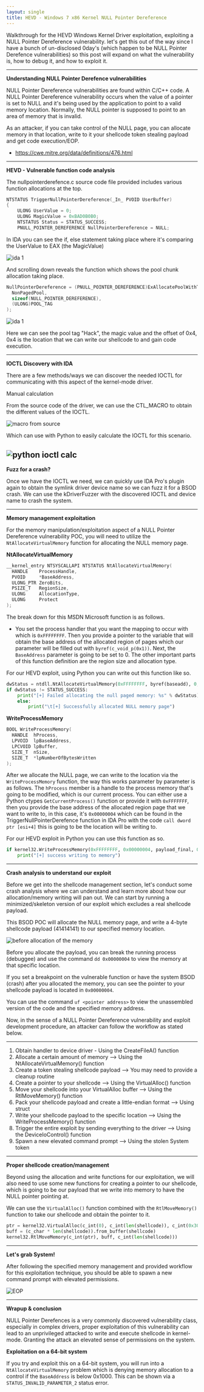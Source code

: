 ```yaml
---
layout: single
title: HEVD - Windows 7 x86 Kernel NULL Pointer Dereference
---
```


Walkthrough for the HEVD Windows Kernel Driver exploitation, exploiting a NULL Pointer Dereference vulnerability. let's get this out of the way since I have a bunch of un-disclosed 0day's (which happen to be NULL Pointer Derefence vulnerabilities) so this post will expand on what the vulnerability is, how to debug it, and how to exploit it.

----

**Understanding NULL Pointer Derefence vulnerabilities**

NULL Pointer Dereference vulnerabilities are found within C/C++ code. A NULL Pointer Dereference vulnerability occurs when the value of a pointer is set to NULL and it's being used by the application to point to a valid memory location. Normally, the NULL pointer is supposed to point to an area of memory that is invalid. 

As an attacker, if you can take control of the NULL page, you can allocate memory in that location, write to it your shellcode token stealing payload and get code execution/EOP.

- https://cwe.mitre.org/data/definitions/476.html

----

**HEVD - Vulnerable function code analysis**

The nullpointerderefence.c source code file provided includes various function allocations at the top.

```c++
NTSTATUS TriggerNullPointerDereference(_In_ PVOID UserBuffer)
{
    ULONG UserValue = 0;
    ULONG MagicValue = 0xBAD0B0B0;
    NTSTATUS Status = STATUS_SUCCESS;
    PNULL_POINTER_DEREFERENCE NullPointerDereference = NULL;
```

In IDA you can see the if, else statement taking place where it's comparing the UserValue to EAX (the MagicValue)

![ida 1](https://raw.githubusercontent.com/FULLSHADE/FULLSHADE.github.io/master/static/img/_posts/ida1.png)

And scrolling down reveals the function which shows the pool chunk allocation taking place.

```c++
NullPointerDereference = (PNULL_POINTER_DEREFERENCE)ExAllocatePoolWithTag(
  NonPagedPool,
  sizeof(NULL_POINTER_DEREFERENCE),
  (ULONG)POOL_TAG
);
```
![ida 1](https://raw.githubusercontent.com/FULLSHADE/FULLSHADE.github.io/master/static/img/_posts/ida2.png)

Here we can see the pool tag "Hack", the magic value and the offset of 0x4, 0x4 is the location that we can write our shellcode to and gain code execution.

----

**IOCTL Discovery with IDA**

There are a few methods/ways we can discover the needed IOCTL for communicating with this aspect of the kernel-mode driver.

Manual calculation

From the source code of the driver, we can use the CTL_MACRO to obtain the different values of the IOCTL.

![macro from source](https://raw.githubusercontent.com/FULLSHADE/FULLSHADE.github.io/master/static/img/_posts/nullprt_calc_ioctl.png)

Which can use with Python to easily calculate the IOCTL for this scenario.

![python ioctl calc](https://raw.githubusercontent.com/FULLSHADE/FULLSHADE.github.io/master/static/img/_posts/ioctl_null_pythoncalc.png)
----

**Fuzz for a crash?**

Once we have the IOCTL we need, we can quickly use IDA Pro's plugin again to obtain the symlink driver device name so we can fuzz it for a BSOD crash. We can use the kDriverFuzzer with the discovered IOCTL and device name to crash the system.

----

**Memory management exploitation**

For the memory manipulation/exploitation aspect of a NULL Pointer Dereference vulnerability POC, you will need to utilize the `NtAllocateVirtualMemory` function for allocating the NULL memory page.

**NtAllocateVirtualMemory**

```c++
__kernel_entry NTSYSCALLAPI NTSTATUS NtAllocateVirtualMemory(
  HANDLE    ProcessHandle,
  PVOID     *BaseAddress,
  ULONG_PTR ZeroBits,
  PSIZE_T   RegionSize,
  ULONG     AllocationType,
  ULONG     Protect
);
```

The break down for this MSDN Microsoft function is as follows.

- You set the process handler that you want the mapping to occur with which is `0xFFFFFFFF`. Then you provide a pointer to the variable that will obtain the base address of the allocated region of pages which our parameter will be filled out with `byref(c_void_p(0x1))`. Next, the `BaseAddress` parameter is going to be set to 0. The other important parts of this function definition are the region size and allocation type.

For our HEVD exploit, using Python you can write out this function like so.

```python
dwStatus = ntdll.NtAllocateVirtualMemory(0xFFFFFFFF, byref(baseadd), 0, byref(c_ulong(0x100)), 0x3000, 0x40)
if dwStatus != STATUS_SUCCESS:
    print("[+] Failed allocating the null paged memory: %s" % dwStatus)
    else:
        print("\t[+] Successfully allocated NULL memory page")
```

**WriteProcessMemory**

```c++
BOOL WriteProcessMemory(
  HANDLE  hProcess,
  LPVOID  lpBaseAddress,
  LPCVOID lpBuffer,
  SIZE_T  nSize,
  SIZE_T  *lpNumberOfBytesWritten
);
```

After we allocate the NULL page, we can write to the location via the `WriteProcessMemory` function, the way this works parameter by parameter is as follows. The `hProcess` member is a handle to the process memory that's going to be modified, which is our current process. You can either use a Python ctypes `GetCurrentProcess()` function or provide it with `0xFFFFFFF`, then you provide the base address of the allocated region page that we want to write to, in this case, it's `0x00000004` which can be found in the TriggerNullPointerDerefence function in IDA Pro with the code `call dword ptr [esi+4]` this is going to be the location will be writing to.

For our HEVD exploit in Python you can use this function as so.

```python
if kernel32.WriteProcessMemory(0xFFFFFFFF, 0x00000004, payload_final, 0x400, byref(c_ulong())):
    print("[+] success writing to memory")
```

----

**Crash analysis to understand our exploit**

Before we get into the shellcode management section, let's conduct some crash analysis where we can understand and learn more about how our allocation/memory writing will pan out. We can start by running a minimized/skeleton version of our exploit which excludes a real shellcode payload.

This BSOD POC will allocate the NULL memory page, and write a 4-byte shellcode payload (41414141) to our specified memory location.

![before allocation of the memory](https://raw.githubusercontent.com/FULLSHADE/FULLSHADE.github.io/master/static/img/_posts/nullptr-before-alloc.png)

Before you allocate the payload, you can break the running process (debuggee) and use the command `dd 0x00000004` to view the memory at that specific location.

If you set a breakpoint on the vulnerable function or have the system BSOD (crash) after you allocated the memory, you can see the pointer to your shellcode payload is located in `0x00000004`.

You can use the command `uf <pointer address>` to view the unassembled version of the code and the specified memory address.

Now, in the sense of a NULL Pointer Dereference vulnerability and exploit development procedure, an attacker can follow the workflow as stated below.

----

1. Obtain handler to device driver - Using the CreateFileA() function
2. Allocate a certain amount of memory --> Using the NtAllocateVirtualMemory() function
3. Create a token stealing shellcode payload --> You may need to provide a cleanup routine
4. Create a pointer to your shellcode --> Using the VirtualAlloc() function 
5. Move your shellcode into your VirtualAlloc buffer --> Using the RtlMoveMemory() function
6. Pack your shellcode payload and create a little-endian format --> Using struct
7. Write your shellcode payload to the specific location --> Using the WriteProcessMemory() function
8. Trigger the entire exploit by sending everything to the driver --> Using the DeviceIoControl() function
9. Spawn a new elevated command prompt -->  Using the stolen System token

----

**Proper shellcode creation/management**

Beyond using the allocation and write functions for our exploitation, we will also need to use some new functions for creating a pointer to our shellcode, which is going to be our payload that we write into memory to have the NULL pointer pointing at. 

We can use the `VirtualAlloc()` function combined with the `RtlMoveMemory()` function to take our shellcode and obtain the pointer to it. 

```python
ptr = kernel32.VirtualAlloc(c_int(0), c_int(len(shellcode)), c_int(0x3000), c_int(0x40))
buff = (c_char * len(shellcode)).from_buffer(shellcode)
kernel32.RtlMoveMemory(c_int(ptr), buff, c_int(len(shellcode)))
```
----

**Let's grab System!**

After following the specified memory management and provided workflow for this exploitation technique, you should be able to spawn a new command prompt with elevated permissions.

![EOP](https://raw.githubusercontent.com/FULLSHADE/Windows-Kernel-Exploitation-HEVD/master/images/hevd-null-ptr-shell.png)

----

**Wrapup & conclusion**

NULL Pointer Derefences is a very commonly discovered vulnerability class, especially in complex drivers, proper exploitation of this vulnerability can lead to an unprivileged attacked to write and execute shellcode in kernel-mode. Granting the attack an elevated sense of permissions on the system.

**Exploitation on a 64-bit system**

If you try and exploit this on a 64-bit system, you will run into a `NtAllocateVirtualMemory` problem which is denying memory allocation to a control if the `BaseAddress` is below 0x1000. This can be shown via a `STATUS_INVALID_PARAMETER_2` status error. 
